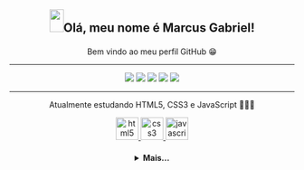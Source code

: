 ## <p align="center"><img src="https://media.giphy.com/media/hvRJCLFzcasrR4ia7z/giphy.gif" width=25px height=40px>Olá, meu nome é Marcus Gabriel!</p>
<p align="center">Bem vindo ao meu perfil GitHub 😁</p>

<hr>
<p align="center">
        <img src="https://user-images.githubusercontent.com/94924705/166115953-b97b07fe-c3c4-40d4-b1f0-62b6dd1b7245.gif"/> 
        <img src="https://user-images.githubusercontent.com/94924705/166115952-7f9a60b2-88e8-4bc7-bfc8-cf199acde64c.gif"/>
        <img src="https://user-images.githubusercontent.com/94924705/166115949-570fe553-e276-455d-b36c-216071287034.gif"/>
        <img src="https://user-images.githubusercontent.com/94924705/166115957-7a6e32e1-8b8c-4b2f-adae-a008783f6295.gif"/>
        <img src="https://user-images.githubusercontent.com/94924705/166115955-3216741a-9c51-4dda-9db9-d7102f28f362.gif"/>
        </p>
  <hr>
<p align="center">Atualmente estudando HTML5, CSS3 e JavaScript 📘🧑‍💻</p>
<p align="center"> 
     <a href="https://developer.mozilla.org/pt-BR/docs/Web/HTML">
      <img src="https://cdn.jsdelivr.net/gh/devicons/devicon/icons/html5/html5-plain.svg" alt="html5" width="40" height="40"/>
   </a>
   <a href="https://developer.mozilla.org/pt-BR/docs/Web/CSS">
      <img src="https://cdn.jsdelivr.net/gh/devicons/devicon/icons/css3/css3-plain.svg" alt="css3" width="40" height="40"/>
   </a>
   <a href="https://developer.mozilla.org/en-US/docs/Web/JavaScript">
      <img src="https://cdn.jsdelivr.net/gh/devicons/devicon/icons/javascript/javascript-original.svg" alt="javascript" width="40" height="40"/>
   </a>
</p>
<h4 align="center">
<details>
<summary>Mais...</summary>
  <br>
  <br>
  <p align="center">
  <a href="https://github.com/Marcus-Gbriel">
    <img
      align="center"
      height="150em"
      src="https://github-readme-stats.vercel.app/api?username=Marcus-Gbriel&show_icons=true&include_all_commits=true&count_private=true&theme=dark"
    />
  </a>
  <a href="https://github.com/Marcus-Gbriel">
    <img
      align="center"
      height="150em"
      src="https://github-readme-stats.vercel.app/api/top-langs/?username=Marcus-Gbriel&show_icons=true&include_all_commits=true&count_private=true&layout=compact&theme=dark"
    />
  </a>
</p>

<!-- Os comentários abaixo são projetos futuros para meu Perfil 😁
(Eu sei que não se deve comentar códigos 😒)-->

<!--
<p align="center">
        <img src="https://github-readme-stats.vercel.app/api?username=Marcus-Gbriel&theme=dark"/>
  </p>
  -->
  
<!--
<p align="center">
        <img src="https://github-readme-stats.vercel.app/api?username=Marcus-Gbriel&theme=dark"/>
        <img src="https://github-readme-stats.vercel.app/api/top-langs/?username=Marcus-Gbriel&hide=html&layout=compact=true&theme=dark"/>
  </p>
-->

<!--
  <p align="center">
        <img src="https://user-images.githubusercontent.com/94924705/166088951-e1ac69e1-ef91-4798-bfde-21463bca1770.gif"/>
        <img src="https://user-images.githubusercontent.com/94924705/166088954-115c8275-0d83-4d85-bddb-f133cddc13ba.gif"/>
        <img src="https://user-images.githubusercontent.com/94924705/166088959-e3a69c73-8ee7-44b7-98e2-7c7dd72c6968.gif"/>
        <img src="https://user-images.githubusercontent.com/94924705/166088961-aa3cbad8-2ce0-45a7-a06e-56ad01776348.gif"/>
        <img src="https://user-images.githubusercontent.com/94924705/166088964-a10bf77b-5a78-45d7-8a89-d4fecccc7fa8.gif"/>
  </p>
-->
